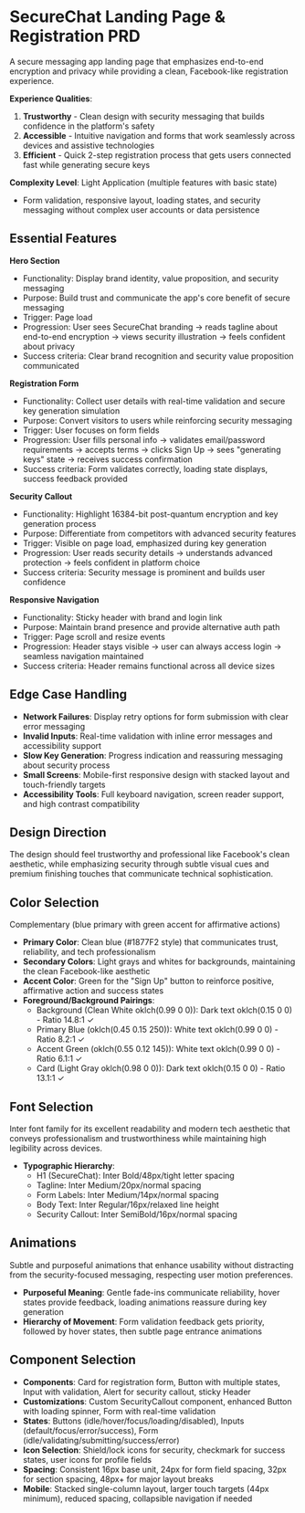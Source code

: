 # SecureChat Landing Page & Registration PRD

A secure messaging app landing page that emphasizes end-to-end encryption and privacy while providing a clean, Facebook-like registration experience.

**Experience Qualities**:
1. **Trustworthy** - Clean design with security messaging that builds confidence in the platform's safety
2. **Accessible** - Intuitive navigation and forms that work seamlessly across devices and assistive technologies  
3. **Efficient** - Quick 2-step registration process that gets users connected fast while generating secure keys

**Complexity Level**: Light Application (multiple features with basic state)
- Form validation, responsive layout, loading states, and security messaging without complex user accounts or data persistence

## Essential Features

**Hero Section**
- Functionality: Display brand identity, value proposition, and security messaging
- Purpose: Build trust and communicate the app's core benefit of secure messaging
- Trigger: Page load
- Progression: User sees SecureChat branding → reads tagline about end-to-end encryption → views security illustration → feels confident about privacy
- Success criteria: Clear brand recognition and security value proposition communicated

**Registration Form**
- Functionality: Collect user details with real-time validation and secure key generation simulation
- Purpose: Convert visitors to users while reinforcing security messaging
- Trigger: User focuses on form fields
- Progression: User fills personal info → validates email/password requirements → accepts terms → clicks Sign Up → sees "generating keys" state → receives success confirmation
- Success criteria: Form validates correctly, loading state displays, success feedback provided

**Security Callout**
- Functionality: Highlight 16384-bit post-quantum encryption and key generation process
- Purpose: Differentiate from competitors with advanced security features
- Trigger: Visible on page load, emphasized during key generation
- Progression: User reads security details → understands advanced protection → feels confident in platform choice
- Success criteria: Security message is prominent and builds user confidence

**Responsive Navigation**
- Functionality: Sticky header with brand and login link
- Purpose: Maintain brand presence and provide alternative auth path
- Trigger: Page scroll and resize events
- Progression: Header stays visible → user can always access login → seamless navigation maintained
- Success criteria: Header remains functional across all device sizes

## Edge Case Handling

- **Network Failures**: Display retry options for form submission with clear error messaging
- **Invalid Inputs**: Real-time validation with inline error messages and accessibility support
- **Slow Key Generation**: Progress indication and reassuring messaging about security process
- **Small Screens**: Mobile-first responsive design with stacked layout and touch-friendly targets
- **Accessibility Tools**: Full keyboard navigation, screen reader support, and high contrast compatibility

## Design Direction

The design should feel trustworthy and professional like Facebook's clean aesthetic, while emphasizing security through subtle visual cues and premium finishing touches that communicate technical sophistication.

## Color Selection

Complementary (blue primary with green accent for affirmative actions)

- **Primary Color**: Clean blue (#1877F2 style) that communicates trust, reliability, and tech professionalism
- **Secondary Colors**: Light grays and whites for backgrounds, maintaining the clean Facebook-like aesthetic
- **Accent Color**: Green for the "Sign Up" button to reinforce positive, affirmative action and success states
- **Foreground/Background Pairings**: 
  - Background (Clean White oklch(0.99 0 0)): Dark text oklch(0.15 0 0) - Ratio 14.8:1 ✓
  - Primary Blue (oklch(0.45 0.15 250)): White text oklch(0.99 0 0) - Ratio 8.2:1 ✓
  - Accent Green (oklch(0.55 0.12 145)): White text oklch(0.99 0 0) - Ratio 6.1:1 ✓
  - Card (Light Gray oklch(0.98 0 0)): Dark text oklch(0.15 0 0) - Ratio 13.1:1 ✓

## Font Selection

Inter font family for its excellent readability and modern tech aesthetic that conveys professionalism and trustworthiness while maintaining high legibility across devices.

- **Typographic Hierarchy**: 
  - H1 (SecureChat): Inter Bold/48px/tight letter spacing
  - Tagline: Inter Medium/20px/normal spacing  
  - Form Labels: Inter Medium/14px/normal spacing
  - Body Text: Inter Regular/16px/relaxed line height
  - Security Callout: Inter SemiBold/16px/normal spacing

## Animations

Subtle and purposeful animations that enhance usability without distracting from the security-focused messaging, respecting user motion preferences.

- **Purposeful Meaning**: Gentle fade-ins communicate reliability, hover states provide feedback, loading animations reassure during key generation
- **Hierarchy of Movement**: Form validation feedback gets priority, followed by hover states, then subtle page entrance animations

## Component Selection

- **Components**: Card for registration form, Button with multiple states, Input with validation, Alert for security callout, sticky Header
- **Customizations**: Custom SecurityCallout component, enhanced Button with loading spinner, Form with real-time validation
- **States**: Buttons (idle/hover/focus/loading/disabled), Inputs (default/focus/error/success), Form (idle/validating/submitting/success/error)
- **Icon Selection**: Shield/lock icons for security, checkmark for success states, user icons for profile fields
- **Spacing**: Consistent 16px base unit, 24px for form field spacing, 32px for section spacing, 48px+ for major layout breaks
- **Mobile**: Stacked single-column layout, larger touch targets (44px minimum), reduced spacing, collapsible navigation if needed